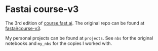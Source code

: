 # Fastai course-v3
The 3rd edition of [course.fast.ai](https://course.fast.ai). The original repo can be found at [fastai/course-v3](https://github.com/fastai/course-v3).

My personal projects can be found at `projects`. See `nbs` for the original notebooks and `my_nbs` for the copies I worked with.

